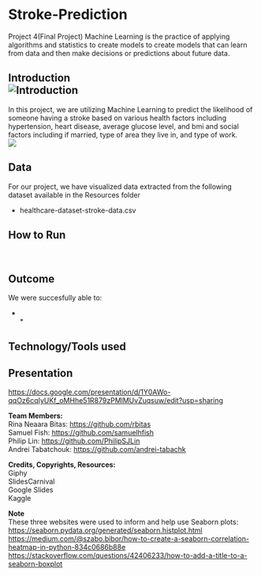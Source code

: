 # Stroke-Prediction
Project 4(Final Project)
Machine Learning is the practice of applying algorithms and statistics to create models to create models that can learn from data and then make decisions or predictions about future data.

## **Introduction**<br/> ![Introduction](https://img.shields.io/badge/Introduction-yellowgreen)
In this project, we are utilizing Machine Learning to predict the likelihood of someone having a stroke based on various health factors including hypertension, heart disease, average glucose level, and bmi and social factors including if married, type of area they live in, and type of work.<br/>
![](https://media.giphy.com/media/v1.Y2lkPTc5MGI3NjExN3BuaTM0dmhxdjNzbXE2NmE5bm03aDgzdHhuemxvamdtcHJuZzUxbCZlcD12MV9pbnRlcm5hbF9naWZfYnlfaWQmY3Q9Zw/iPj5oRtJzQGxwzuCKV/giphy.gif)

## **Data**
For our project, we have visualized data extracted from the following dataset available in the Resources folder <br/>
   * healthcare-dataset-stroke-data.csv <br/>

## **How to Run**
 <br/>

## **Outcome**
We were succesfully able to: <br/>
* <br/>   
   * 

## **Technology/Tools used**


## **Presentation**
https://docs.google.com/presentation/d/1Y0AWo-qqOz6cqIyUKf_oMHhe51R879zPMlMUvZuqsuw/edit?usp=sharing

**Team Members:** <br/>
Rina Neaara Bitas: https://github.com/rbitas <br/>
Samuel Fish: https://github.com/samuelhfish <br/>
Philip Lin: https://github.com/PhilipSJLin <br/>
Andrei Tabatchouk: https://github.com/andrei-tabachk <br/>

**Credits, Copyrights, Resources:** <br/>
Giphy <br/>
SlidesCarnival <br/>
Google Slides <br/>
Kaggle <br/>

**Note** <br/>
These three websites were used to inform and help use Seaborn plots: <br/>
https://seaborn.pydata.org/generated/seaborn.histplot.html <br/>
https://medium.com/@szabo.bibor/how-to-create-a-seaborn-correlation-heatmap-in-python-834c0686b88e
<br/>
https://stackoverflow.com/questions/42406233/how-to-add-a-title-to-a-seaborn-boxplot <br/>

